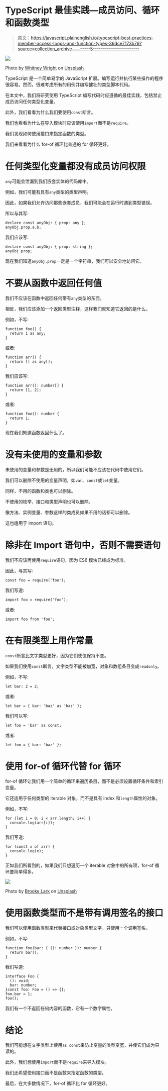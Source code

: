 # TypeScript 最佳实践—成员访问、循环和函数类型

> 原文：<https://javascript.plainenglish.io/typescript-best-practices-member-access-loops-and-function-types-36dce7173b76?source=collection_archive---------5----------------------->

![](img/741e9be150254e02768fc05a6d87fb30.png)

Photo by [Whitney Wright](https://unsplash.com/@whitney_wright?utm_source=medium&utm_medium=referral) on [Unsplash](https://unsplash.com?utm_source=medium&utm_medium=referral)

TypeScript 是一个简单易学的 JavaScript 扩展。编写运行并执行某些操作的程序很容易。然而，很难考虑所有的用例并编写健壮的类型脚本代码。

在本文中，我们将研究使用 TypeScript 编写代码时应遵循的最佳实践，包括禁止成员访问任何类型化变量。

此外，我们看看为什么我们要使用`const`断言。

我们也看看为什么在导入模块时应该使用`import`而不是`require`。

我们发现如何使用接口来指定函数的类型。

我们来看看为什么 for-of 循环比普通的 for 循环更好。

# 任何类型化变量都没有成员访问权限

`any`可能会泄漏到我们嵌套实体的代码库中。

例如，我们可能有具有`any`类型的类型声明。

因此，如果我们允许访问那些嵌套成员，我们可能会在运行时遇到类型错误。

所以与其写:

```
declare const anyObj: { prop: any };
anyObj.prop.a.b;
```

我们应该写:

```
declare const anyObj: { prop: string };
anyObj.prop;
```

现在我们知道`anyObj.prop`一定是一个字符串，我们可以安全地访问它。

# 不要从函数中返回任何值

我们不应该在函数中返回任何带有`any`类型的东西。

相反，我们应该添加一个返回类型注释，这样我们就知道它返回的是什么。

例如，不写:

```
function foo() {
  return 1 as any;
}
```

或者:

```
function arr() {
  return [] as any[];
}
```

我们应该写:

```
function arr(): number[] {
  return [1, 2];
}
```

或者:

```
function foo(): number {
  return 1;
}
```

现在我们知道函数返回什么了。

# 没有未使用的变量和参数

未使用的变量和参数是无用的，所以我们可能不应该在代码中使用它们。

我们可以删除不使用的变量声明，如`var`、`const`或`let`变量。

同样，不用的函数和类也可以删除。

不使用的枚举、接口和类型声明也可以删除。

像方法、实例变量、参数这样的类成员如果不用的话都可以删除。

这也适用于 import 语句。

# 除非在 Import 语句中，否则不需要语句

我们不应该再使用`require`语句，因为 ES6 模块已经成为标准。

因此，与其写:

```
const foo = require('foo');
```

我们写道:

```
import foo = require('foo');
```

或者:

```
import foo from 'foo';
```

# 在有限类型上用作常量

`const`断言比文字类型更好，因为它们使值保持不变。

如果我们使用`const`断言，文字类型不能被加宽，对象和数组条目变成`readonly`。

例如，不写:

```
let bar: 2 = 2;
```

或者:

```
let bar = { bar: 'baz' as 'baz' };
```

我们可以写:

```
let foo = 'bar' as const;
```

或者:

```
let foo = { bar: 'baz' };
```

# 使用 for-of 循环代替 for 循环

for-of 循环让我们用一个简单的循环来遍历条目，而不是必须设置循环条件和索引变量。

它还适用于任何类型的 iterable 对象，而不是具有 index 和`length`属性的对象。

例如，不写:

```
for (let i = 0; i < arr.length; i++) {
  console.log(arr[i]);
}
```

我们写道:

```
for (const x of arr) {
  console.log(x);
}
```

正如我们所看到的，如果我们只想遍历一个 iterable 对象中的所有项，for-of 循环要简单得多。

![](img/9683b3f8290327f915bafe02ffcbe4e5.png)

Photo by [Brooke Lark](https://unsplash.com/@brookelark?utm_source=medium&utm_medium=referral) on [Unsplash](https://unsplash.com?utm_source=medium&utm_medium=referral)

# 使用函数类型而不是带有调用签名的接口

我们可以使用函数类型来代替接口或对象类型文字，只使用一个调用签名。

例如，不写:

```
function foo(bar: { (): number }): number {
  return bar();
}
```

我们写道:

```
interface Foo {
  (): void;
  bar: number;
}const foo: Foo = () => {};
foo.bar = 1;
foo();
```

我们有一个不返回任何内容的函数，它有一个数字属性。

# 结论

我们可能想在文字类型上使用`as const`来防止变量的类型变宽，并使它们成为只读的。

此外，我们想使用`import`而不是`require`来导入模块。

我们还希望使用接口而不是函数来指定函数的类型。

最后，在大多数情况下，for-of 循环比 for 循环更好。